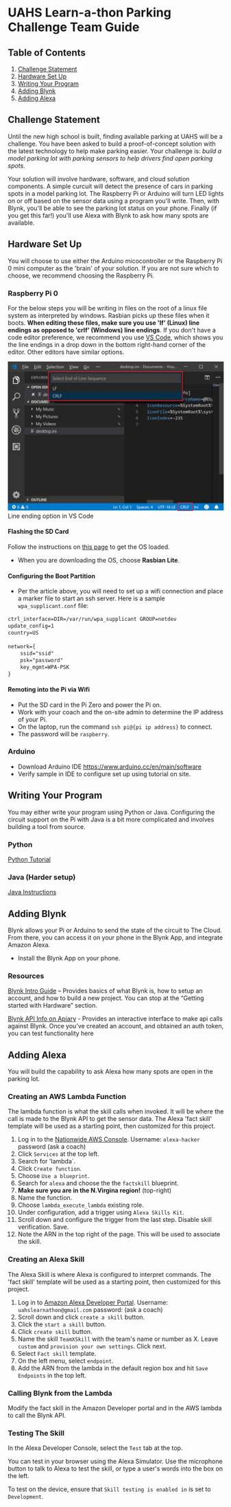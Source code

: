 # UAHS Learn-a-thon Parking Challenge Team Guide

## Table of Contents
1. [Challenge Statement](#Challenge-statement)
1. [Hardware Set Up](#Hardware-Set-up)
1. [Writing Your Program](#Writing-Your-Program)
1. [Adding Blynk](#Adding-Blynk)
1. [Adding Alexa](#Adding-Alexa)

## Challenge Statement

Until the new high school is built, finding available parking at UAHS will be a challenge. You have been asked to build a proof-of-concept solution with the latest technology to help make parking easier. Your challenge is: *build a model parking lot with parking sensors to help drivers find open parking spots.* 

Your solution will involve hardware, software, and cloud solution components. A simple curcuit will detect the presence of cars in parking spots in a model parking lot. The Raspberry Pi or Arduino will turn LED lights on or off based on the sensor data using a program you'll write. Then, with Blynk, you'll be able to see the parking lot status on your phone. Finally (if you get this far!) you'll use Alexa with Blynk to ask how many spots are available. 

## Hardware Set Up

You will choose to use either the Arduino micocontroller or the Raspberry Pi 0 mini computer as the 'brain' of your solution. If you are not sure which to choose, we recommend choosing the Raspberry Pi. 

### Raspberry Pi 0
For the below steps you will be writing in files on the root of a linux file system as interpreted by windows. Rasbian picks up these files when it boots.  **When editing these files, make sure you use 'lf' (Linux) line endings as opposed to 'crlf' (Windows) line endings**.  If you don't have a code editor preference, we recommend you use [VS Code](https://code.visualstudio.com/), which shows you the line endings in a drop down in the bottom right-hand corner of the editor.  Other editors have similar options.

![Image of VSCode](assets/vscode.png)
Line ending option in VS Code
 
#### Flashing the SD Card
Follow the instructions on [this page](https://styxit.com/2017/03/14/headless-raspberry-setup.html) to get the OS loaded.  
* When you are downloading the OS, choose **Rasbian Lite**. 

#### Configuring the Boot Partition
* Per the article above, you will need to set up a wifi connection and place a marker file to start an ssh server. Here is a sample `wpa_supplicant.conf` file: 

```
ctrl_interface=DIR=/var/run/wpa_supplicant GROUP=netdev
update_config=1
country=US

network={
    ssid="ssid"
    psk="password"
    key_mgmt=WPA-PSK
}
```

#### Remoting into the Pi via Wifi

* Put the SD card in the Pi Zero and power the Pi on. 
* Work with your coach and the on-site admin to determine the IP address of your Pi. 
* On the laptop, run the command `ssh pi@{pi ip address}` to connect. 
* The password will be `raspberry`. 

### Arduino

* Download Arduino IDE https://www.arduino.cc/en/main/software 
* Verify sample in IDE to configure set up using tutorial on site. 

## Writing Your Program

You may either write your program using Python or Java. Configuring the circuit support on the Pi with Java is a bit more complicated and involves building a tool from source. 

### Python
[Python Tutorial](https://raspberrypihq.com/making-a-led-blink-using-the-raspberry-pi-and-python/)

### Java (Harder setup)
[Java Instructions](java.md)

## Adding Blynk

Blynk allows your Pi or Arduino to send the state of the circuit to The Cloud. From there, you can access it on your phone in the Blynk App, and integrate Amazon Alexa.  

* Install the Blynk App on your phone. 

### Resources

[Blynk Intro Guide](http://docs.blynk.cc/#intro) – Provides basics of what Blynk is, how to setup an account, and how to build a new project.  You can stop at the “Getting started with Hardware” section. 

[Blynk API Info on Apiary](https://blynkapi.docs.apiary.io/#) - Provides an interactive interface to make api calls against Blynk.  Once you’ve created an account, and obtained an auth token, you can test functionality here

## Adding Alexa

You will build the capability to ask Alexa how many spots are open in the parking lot. 

### Creating an AWS Lambda Function

The lambda function is what the skill calls when invoked. It will be where the call is made to the Blynk API to get the sensor data. The Alexa 'fact skill' template will be used as a starting point, then customized for this project. 

1. Log in to the [Nationwide AWS Console](https://blue-eagle.signin.aws.amazon.com/console). Username: `alexa-hacker` password (ask a coach)
1. Click `Services` at the top left. 
1. Search for 'lambda`. 
1. Click `Create function`.
1. Choose `Use a blueprint`.
1. Search for `alexa` and choose the the `factskill` blueprint.
1. **Make sure you are in the N.Virgina region!** (top-right)
1. Name the function. 
1. Choose `lambda_execute_lambda` existing role. 
1. Under configuration, add a trigger using `Alexa Skills Kit`. 
1. Scroll down and configure the trigger from the last step. Disable skill verification. Save. 
1. Note the ARN in the top right of the page. This will be used to associate the skill. 

### Creating an Alexa Skill

The Alexa Skill is where Alexa is configured to interpret commands. The 'fact skill' template will be used as a starting point, then customized for this project. 

1. Log in to [Amazon Alexa Developer Portal](http://developer.amazon.com/alexa). Username: `uahslearnathon@gmail.com` password: (ask a coach)
1. Scroll down and click `create a skill` button. 
1. Click the `start a skill` button. 
1. Click `create skill` button. 
1. Name the skill `TeamXSkill` with the team's name or number as X. Leave `custom` and `provision your own settings`. Click next.
1. Select `Fact skill` template. 
1. On the left menu, select `endpoint`. 
1. Add the ARN from the lambda in the default region box and hit `Save Endpoints` in the top left. 

### Calling Blynk from the Lambda

Modify the fact skill in the Amazon Developer portal and in the AWS lambda to call the Blynk API. 

### Testing The Skill

In the Alexa Developer Console, select the `Test` tab at the top. 

You can test in your browser using the Alexa Simulator. Use the microphone button to talk to Alexa to test the skill, or type a user's words into the box on the left.

To test on the device, ensure that `Skill testing is enabled in` is set to `Development`. 

